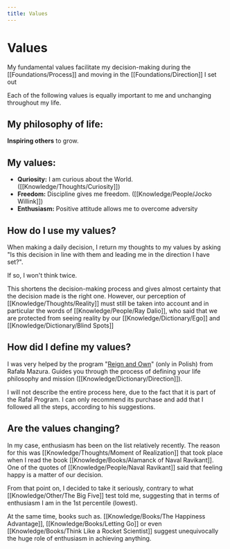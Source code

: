 ```yaml
---
title: Values
---
```


# Values
My fundamental values facilitate my decision-making during the [[Foundations/Process]] and moving in the [[Foundations/Direction]] I set out

Each of the following values is equally important to me and unchanging throughout my life.

## My philosophy of life:
**Inspiring others** to grow.

## My values:
- **Quriosity:** I am curious about the World. ([[Knowledge/Thoughts/Curiosity]])
- **Freedom:** Discipline gives me freedom. ([[Knowledge/People/Jocko Willink]])
- **Enthusiasm:** Positive attitude allows me to overcome adversity

## How do I use my values?
When making a daily decision, I return my thoughts to my values by asking "Is this decision in line with them and leading me in the direction I have set?". 

If so, I won't think twice.

This shortens the decision-making process and gives almost certainty that the decision made is the right one. However, our perception of [[Knowledge/Thoughts/Reality]] must still be taken into account and in particular the words of [[Knowledge/People/Ray Dalio]], who said that we are protected from seeing reality by our [[Knowledge/Dictionary/Ego]] and [[Knowledge/Dictionary/Blind Spots]]

## How did I define my values?
I was very helped by the program "[Reign and Own](https://zenjaskiniowca.pl/programy/panuj-i-posiadaj/)" (only in Polish) from Rafała Mazura. Guides you through the process of defining your life philosophy and mission ([[Knowledge/Dictionary/Direction]]).

I will not describe the entire process here, due to the fact that it is part of the Rafal Program. I can only recommend its purchase and add that I followed all the steps, according to his suggestions.

## Are the values changing? 
In my case, enthusiasm has been on the list relatively recently. The reason for this was [[Knowledge/Thoughts/Moment of Realization]] that took place when I read the book [[Knowledge/Books/Alamanck of Naval Ravikant]]. One of the quotes of [[Knowledge/People/Naval Ravikant]] said that feeling happy is a matter of our decision.

From that point on, I decided to take it seriously, contrary to what [[Knowledge/Other/The Big Five]] test told me, suggesting that in terms of enthusiasm I am in the 1st percentile (lowest).

At the same time, books such as. [[Knowledge/Books/The Happiness Advantage]], [[Knowledge/Books/Letting Go]] or even [[Knowledge/Books/Think Like a Rocket Scientist]] suggest unequivocally the huge role of enthusiasm in achieving anything.


